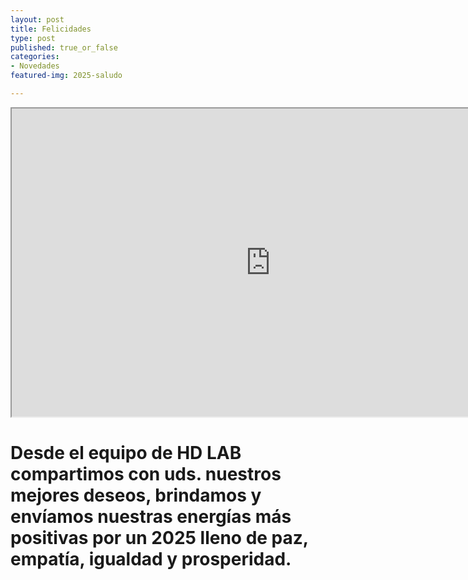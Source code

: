 ```yaml
---
layout: post
title: Felicidades
type: post
published: true_or_false
categories:
- Novedades
featured-img: 2025-saludo

---
```


<iframe style='width: 827px; height: 493px;' src='https://voyant-tools.org/tool/Cirrus/?stopList=keywords-f9392fcc23ecf338008e95f5e0cf8383&visible=200&corpus=86660218c897b314fd889453c0f2431c'></iframe>

# Desde el equipo de HD LAB compartimos con uds. nuestros mejores deseos, brindamos y envíamos nuestras energías más positivas por un 2025 lleno de paz, empatía, igualdad y prosperidad.

